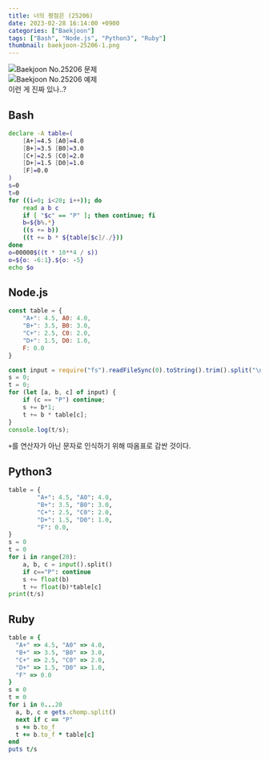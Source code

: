 ```yaml
---
title: 너의 평점은 (25206)
date: 2023-02-28 16:14:00 +0900
categories: ["Baekjoon"]
tags: ["Bash", "Node.js", "Python3", "Ruby"]
thumbnail: baekjoon-25206-1.png
---
```


![Baekjoon No.25206 문제](baekjoon-25206-1.png)  
![Baekjoon No.25206 예제](baekjoon-25206-2.png)  
이런 게 진짜 있나..?

## Bash
```bash
declare -A table=(
	[A+]=4.5 [A0]=4.0
	[B+]=3.5 [B0]=3.0
	[C+]=2.5 [C0]=2.0
	[D+]=1.5 [D0]=1.0
	[F]=0.0
)
s=0
t=0
for ((i=0; i<20; i++)); do
	read a b c
	if [ "$c" == "P" ]; then continue; fi
	b=${b%.*}
	((s += b))
	((t += b * ${table[$c]/./}))
done
o=00000$((t * 10**4 / s))
o=${o: -6:1}.${o: -5}
echo $o
```

## Node.js
```javascript
const table = {
	"A+": 4.5, A0: 4.0,
	"B+": 3.5, B0: 3.0,
	"C+": 2.5, C0: 2.0,
	"D+": 1.5, D0: 1.0,
	F: 0.0
}

const input = require("fs").readFileSync(0).toString().trim().split("\n").map(x => x.split(" "));
s = 0;
t = 0;
for (let [a, b, c] of input) {
	if (c == "P") continue;
	s += b*1;
	t += b * table[c];
}
console.log(t/s);
```
`+`를 연산자가 아닌 문자로 인식하기 위해 따옴표로 감싼 것이다.

## Python3
```python
table = {
        "A+": 4.5, "A0": 4.0,
        "B+": 3.5, "B0": 3.0,
        "C+": 2.5, "C0": 2.0,
        "D+": 1.5, "D0": 1.0,
        "F": 0.0,
}
s = 0
t = 0
for i in range(20):
    a, b, c = input().split()
    if c=="P": continue
    s += float(b)
    t += float(b)*table[c]
print(t/s)
```

## Ruby
```ruby
table = {
  "A+" => 4.5, "A0" => 4.0,
  "B+" => 3.5, "B0" => 3.0,
  "C+" => 2.5, "C0" => 2.0,
  "D+" => 1.5, "D0" => 1.0,
  "F" => 0.0
}
s = 0
t = 0
for i in 0...20
  a, b, c = gets.chomp.split()
  next if c == "P"
  s += b.to_f
  t += b.to_f * table[c]
end
puts t/s
```

